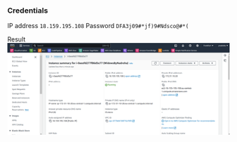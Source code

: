 ### Credentials
IP address `18.159.195.108`
Password `DFA3j09#*jf)9#Ndsco@#*(`

Result
<img src="img.png">
